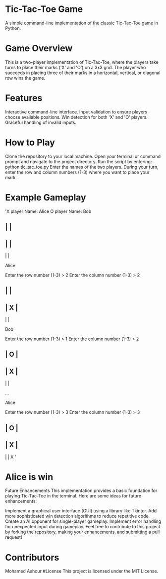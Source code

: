 
# Tic-Tac-Toe Game
A simple command-line implementation of the classic Tic-Tac-Toe game in Python.

# Game Overview
This is a two-player implementation of Tic-Tac-Toe, where the players take turns to place their marks ('X' and 'O') on a 3x3 grid. The player who succeeds in placing three of their marks in a horizontal, vertical, or diagonal row wins the game.

# Features
Interactive command-line interface.
Input validation to ensure players choose available positions.
Win detection for both 'X' and 'O' players.
Graceful handling of invalid inputs.

# How to Play
Clone the repository to your local machine.
Open your terminal or command prompt and navigate to the project directory.
Run the script by entering: python tic_tac_toe.py
Enter the names of the two players.
During your turn, enter the row and column numbers (1-3) where you want to place your mark.

# Example Gameplay

'X player Name: Alice
O player Name: Bob

   |   |   
-----------
   |   |   
-----------
   |   |   

Alice

Enter the row number (1-3) > 2
Enter the column number (1-3) > 2

   |   |   
-----------
   | X |   
-----------
   |   |   

Bob

Enter the row number (1-3) > 1
Enter the column number (1-3) > 2

   | O |   
-----------
   | X |   
-----------
   |   |   

...

Alice

Enter the row number (1-3) > 3
Enter the column number (1-3) > 3

   | O |   
-----------
   | X |   
-----------
   |   | X
'
# Alice is win
Future Enhancements
This implementation provides a basic foundation for playing Tic-Tac-Toe in the terminal. Here are some ideas for future enhancements:

Implement a graphical user interface (GUI) using a library like Tkinter.
Add more sophisticated win detection algorithms to reduce repetitive code.
Create an AI opponent for single-player gameplay.
Implement error handling for unexpected input during gameplay.
Feel free to contribute to this project by forking the repository, making your enhancements, and submitting a pull request!

# Contributors
Mohamed Ashour
#License
This project is licensed under the MIT License.


